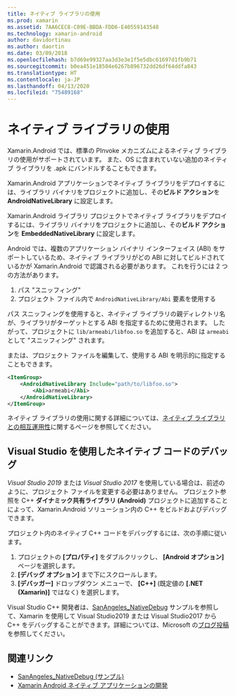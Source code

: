 ```yaml
---
title: ネイティブ ライブラリの使用
ms.prod: xamarin
ms.assetid: 7AA6CEC8-C09E-BBDA-FDD6-E40559143548
ms.technology: xamarin-android
author: davidortinau
ms.author: daortin
ms.date: 03/09/2018
ms.openlocfilehash: b7d69e99327aa3d3e3e1f5e5dbc61697d1fb9b71
ms.sourcegitcommit: b0ea451e18504e6267b896732dd26df64ddfa843
ms.translationtype: HT
ms.contentlocale: ja-JP
ms.lasthandoff: 04/13/2020
ms.locfileid: "75489168"
---
```

# <a name="using-native-libraries"></a>ネイティブ ライブラリの使用

Xamarin.Android では、標準の PInvoke メカニズムによるネイティブ ライブラリの使用がサポートされています。 また、OS に含まれていない追加のネイティブ ライブラリを .apk にバンドルすることもできます。

Xamarin.Android アプリケーションでネイティブ ライブラリをデプロイするには、ライブラリ バイナリをプロジェクトに追加し、その**ビルド アクション**を **AndroidNativeLibrary** に設定します。

Xamarin.Android ライブラリ プロジェクトでネイティブ ライブラリをデプロイするには、ライブラリ バイナリをプロジェクトに追加し、その**ビルド アクション**を **EmbeddedNativeLibrary** に設定します。

Android では、複数のアプリケーション バイナリ インターフェイス (ABI) をサポートしているため、ネイティブ ライブラリがどの ABI に対してビルドされているかが Xamarin.Android で認識される必要があります。
これを行うには 2 つの方法があります。

1. パス "スニッフィング"
1. プロジェクト ファイル内で `AndroidNativeLibrary/Abi` 要素を使用する

パス スニッフィングを使用すると、ネイティブ ライブラリの親ディレクトリ名が、ライブラリがターゲットとする ABI を指定するために使用されます。 したがって、プロジェクトに `lib/armeabi/libfoo.so` を追加すると、ABI は `armeabi` として "スニッフィング" されます。

または、プロジェクト ファイルを編集して、使用する ABI を明示的に指定することもできます。

```xml
<ItemGroup>
    <AndroidNativeLibrary Include="path/to/libfoo.so">
        <Abi>armeabi</Abi>
    </AndroidNativeLibrary>
</ItemGroup>
```

ネイティブ ライブラリの使用に関する詳細については、[ネイティブ ライブラリとの相互運用性](https://www.mono-project.com/docs/advanced/pinvoke/)に関するページを参照してください。

## <a name="debugging-native-code-with-visual-studio"></a>Visual Studio を使用したネイティブ コードのデバッグ

*Visual Studio 2019* または *Visual Studio 2017* を使用している場合は、前述のように、プロジェクト ファイルを変更する必要はありません。
プロジェクト参照を C++ **ダイナミック共有ライブラリ (Android)** プロジェクトに追加することによって、Xamarin.Android ソリューション内の C++ をビルドおよびデバッグできます。

プロジェクト内のネイティブ C++ コードをデバッグするには、次の手順に従います。

1. プロジェクトの **[プロパティ]** をダブルクリックし、 **[Android オプション]** ページを選択します。
2. **[デバッグ オプション]** まで下にスクロールします。
3. **[デバッガー]** ドロップダウン メニューで、 **[C++]** (既定値の **[.NET (Xamarin)]** ではなく) を選択します。

Visual Studio C++ 開発者は、[SanAngeles_NativeDebug](https://docs.microsoft.com/samples/xamarin/monodroid-samples/sanangeles-ndk) サンプルを参照して、Xamarin を使用して Visual Studio2019 または Visual Studio2017 から C++ をデバッグすることができます。詳細については、Microsoft の[ブログ投稿](https://blog.xamarin.com/build-and-debug-c-libraries-in-xamarin-android-apps-with-visual-studio-2015/)を参照してください。

## <a name="related-links"></a>関連リンク

- [SanAngeles_NativeDebug (サンプル)](https://docs.microsoft.com/samples/xamarin/monodroid-samples/sanangeles-ndk)
- [Xamarin Android ネイティブ アプリケーションの開発](https://blogs.msdn.microsoft.com/vcblog/2015/02/23/developing-xamarin-android-native-applications/)
